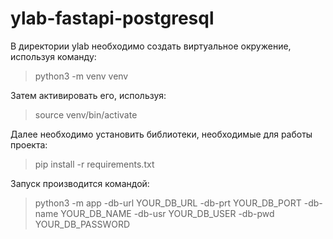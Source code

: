 # ylab-fastapi-postgresql
В директории ylab необходимо создать виртуальное окружение, используя команду:
> python3 -m venv venv
>
Затем активировать его, используя:
> source venv/bin/activate
>
Далее необходимо установить библиотеки, необходимые для работы проекта: 
> pip install -r requirements.txt
>

Запуск производится командой:
> python3 -m app -db-url YOUR_DB_URL  -db-prt YOUR_DB_PORT -db-name YOUR_DB_NAME -db-usr YOUR_DB_USER -db-pwd YOUR_DB_PASSWORD
>